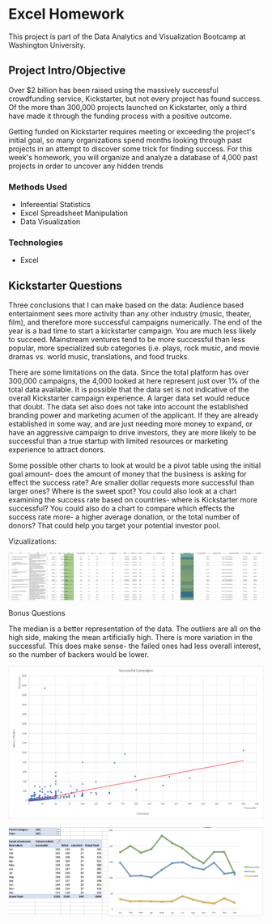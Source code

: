 # Excel Homework
This project is part of the Data Analytics and Visualization Bootcamp at Washington University. 

## Project Intro/Objective
Over $2 billion has been raised using the massively successful crowdfunding service, Kickstarter, but not every project has found success. Of the more than 300,000 projects launched on Kickstarter, only a third have made it through the funding process with a positive outcome.

Getting funded on Kickstarter requires meeting or exceeding the project's initial goal, so many organizations spend months looking through past projects in an attempt to discover some trick for finding success. For this week's homework, you will organize and analyze a database of 4,000 past projects in order to uncover any hidden trends

### Methods Used
* Infereential Statistics
* Excel Spreadsheet Manipulation
* Data Visualization

### Technologies
* Excel

## Kickstarter Questions

Three conclusions that I can make based on the data: Audience based entertainment sees more activity than any other industry (music, theater, film), and therefore more successful campaigns numerically. The end of the year is a bad time to start a kickstarter campaign. You are much less likely to succeed. Mainstream ventures tend to be more successful than less popular, more specialized sub categories (i.e. plays, rock music, and movie dramas vs. world music, translations, and food trucks.

There are some limitations on the data. Since the total platform has over 300,000 campaigns, the 4,000 looked at here represent just over 1% of the total data available. It is possible that the data set is not indicative of the overall Kickstarter campaign experience. A larger data set would reduce that doubt. The data set also does not take into account the established branding power and marketing acumen of the applicant. If they are already established in some way, and are just needing more money to expand, or have an aggressive campaign to drive investors, they are more likely to be successful than a true startup with limited resources or marketing experience to attract donors.

Some possible other charts to look at would be a pivot table using the initial goal amount- does the amount of money that the business is asking for effect the success rate? Are smaller dollar requests more successful than larger ones? Where is the sweet spot? You could also look at a chart examining the success rate based on countries- where is Kickstarter more successful? You could also do a chart to compare which effects the success rate more- a higher average donation, or the total number of donors? That could help you target your potential investor pool.

Vizualizations:

![Kickstarter Table](Images/FullTable.PNG)


Bonus Questions

The median is a better representation of the data. The outliers are all on the high side, making the mean artificially high. There is more variation in the successful. This does make sense- the failed ones had less overall interest, so the number of backers would be lower.

![SuccessfulCampaigns](Images/SuccessfulCampaigns.png)



![Outcomes Based on Launch Date](Images/LaunchDateOutcomes.PNG)
